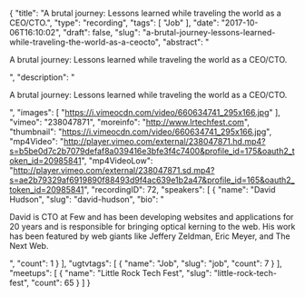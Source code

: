 {
  "title": "A brutal journey: Lessons learned while traveling the world as a CEO/CTO.",
  "type": "recording",
  "tags": [
    "Job"
  ],
  "date": "2017-10-06T16:10:02",
  "draft": false,
  "slug": "a-brutal-journey-lessons-learned-while-traveling-the-world-as-a-ceocto",
  "abstract": "<p>A brutal journey: Lessons learned while traveling the world as a CEO/CTO.</p>",
  "description": "<p>A brutal journey: Lessons learned while traveling the world as a CEO/CTO.</p>",
  "images": [
    "https://i.vimeocdn.com/video/660634741_295x166.jpg"
  ],
  "vimeo": "238047871",
  "moreinfo": "http://www.lrtechfest.com",
  "thumbnail": "https://i.vimeocdn.com/video/660634741_295x166.jpg",
  "mp4Video": "http://player.vimeo.com/external/238047871.hd.mp4?s=b5be0d7c2b7079defaf8a039416e3bfe3f4c7400&profile_id=175&oauth2_token_id=20985841",
  "mp4VideoLow": "http://player.vimeo.com/external/238047871.sd.mp4?s=ae2b79329af6919890f88493d9f4ac639e1b2a47&profile_id=165&oauth2_token_id=20985841",
  "recordingID": 72,
  "speakers": [
    {
      "name": "David Hudson",
      "slug": "david-hudson",
      "bio": "<p>David is CTO at Few and has been developing websites and applications for 20 years and is responsible for bringing optical kerning to the web. His work has been featured by web giants like Jeffery Zeldman, Eric Meyer, and The Next Web. </p>",
      "count": 1
    }
  ],
  "ugtvtags": [
    {
      "name": "Job",
      "slug": "job",
      "count": 7
    }
  ],
  "meetups": [
    {
      "name": "Little Rock Tech Fest",
      "slug": "little-rock-tech-fest",
      "count": 65
    }
  ]
}